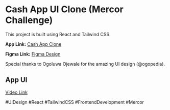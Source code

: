 # Cash App UI Clone (Mercor Challenge)

This project is built using React and Tailwind CSS.

**App Link:** [Cash App Clone](https://cash-app-six.vercel.app)

**Figma Link:** [Figma Design](https://www.figma.com/file/gLwopVwiIg6xjr070G3JhE/Mercor-Frontend-Project?type=design&node-id=13%3A19&mode=dev)

Special thanks to Ogoluwa Ojewale for the amazing UI design (@ogopedia).

## App UI
[Video Link](https://drive.google.com/file/d/1w1QuIFKmwK29W5TJ-ymgoH_Nv-c5ILHw/view?usp=drive_link)


#UIDesign #React #TailwindCSS #FrontendDevelopment #Mercor